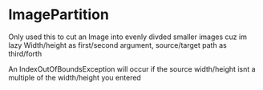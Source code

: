 # ImagePartition

Only used this to cut an Image into evenly divded smaller images cuz im lazy
Width/height as first/second argument, source/target path as third/forth

An IndexOutOfBoundsException will occur if the source width/height isnt a multiple of the width/height you entered
